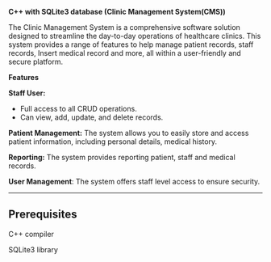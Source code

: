 **C++ with SQLite3 database (Clinic Management System(CMS))**

The Clinic Management System is a comprehensive software solution designed to streamline the day-to-day operations of healthcare clinics. This system provides a range of features to help manage patient records, staff records, Insert medical record and more, all within a user-friendly and secure platform.

**Features**

**Staff User:**

- Full access to all CRUD operations.
- Can view, add, update, and delete records.

**Patient Management:** The system allows you to easily store and access patient information, including personal details, medical history.

**Reporting:** The system provides reporting patient, staff and medical records.

**User Management**: The system offers staff level access to ensure security.

----------------------------------------------------------------------
**Prerequisites**
---------------------------------------------------------------------
C++ compiler

SQLite3 library
